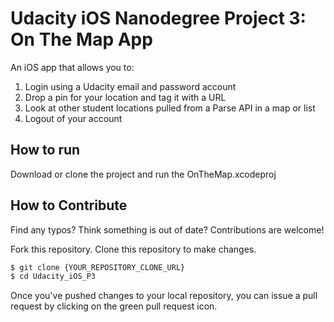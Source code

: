 # Udacity iOS Nanodegree Project 3: On The Map App
An iOS app that allows you to:

1. Login using a Udacity email and password account
2. Drop a pin for your location and tag it with a URL
3. Look at other student locations pulled from a Parse API in a map or list
4. Logout of your account

## How to run

Download or clone the project and run the OnTheMap.xcodeproj

## How to Contribute

Find any typos? Think something is out of date? Contributions are welcome!

Fork this repository.
Clone this repository to make changes.
```sh
$ git clone {YOUR_REPOSITORY_CLONE_URL}
$ cd Udacity_iOS_P3
```
Once you've pushed changes to your local repository, you can issue a pull request by clicking on the green pull request icon.
